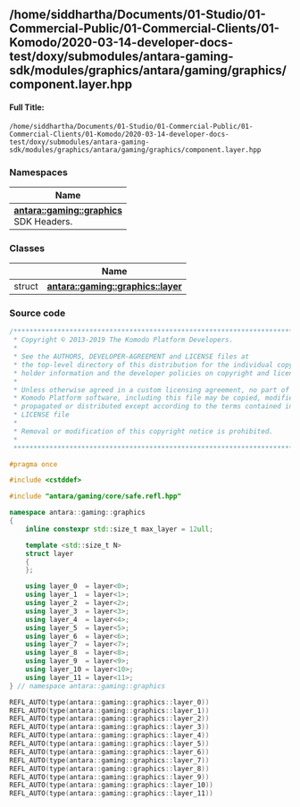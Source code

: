 

## /home/siddhartha/Documents/01-Studio/01-Commercial-Public/01-Commercial-Clients/01-Komodo/2020-03-14-developer-docs-test/doxy/submodules/antara-gaming-sdk/modules/graphics/antara/gaming/graphics/component.layer.hpp

#### Full Title:
```
/home/siddhartha/Documents/01-Studio/01-Commercial-Public/01-Commercial-Clients/01-Komodo/2020-03-14-developer-docs-test/doxy/submodules/antara-gaming-sdk/modules/graphics/antara/gaming/graphics/component.layer.hpp
```







### Namespaces

| Name           |
| -------------- |
| **[antara::gaming::graphics](Namespaces/namespaceantara_1_1gaming_1_1graphics.md)** <br>SDK Headers.  |

### Classes

|                | Name           |
| -------------- | -------------- |
| struct | **[antara::gaming::graphics::layer](Classes/structantara_1_1gaming_1_1graphics_1_1layer.md)**  |















### Source code

```cpp
/******************************************************************************
 * Copyright © 2013-2019 The Komodo Platform Developers.                      *
 *                                                                            *
 * See the AUTHORS, DEVELOPER-AGREEMENT and LICENSE files at                  *
 * the top-level directory of this distribution for the individual copyright  *
 * holder information and the developer policies on copyright and licensing.  *
 *                                                                            *
 * Unless otherwise agreed in a custom licensing agreement, no part of the    *
 * Komodo Platform software, including this file may be copied, modified,     *
 * propagated or distributed except according to the terms contained in the   *
 * LICENSE file                                                               *
 *                                                                            *
 * Removal or modification of this copyright notice is prohibited.            *
 *                                                                            *
 ******************************************************************************/

#pragma once

#include <cstddef> 

#include "antara/gaming/core/safe.refl.hpp" 

namespace antara::gaming::graphics
{
    inline constexpr std::size_t max_layer = 12ull;

    template <std::size_t N>
    struct layer
    {
    };

    using layer_0  = layer<0>;
    using layer_1  = layer<1>;
    using layer_2  = layer<2>;
    using layer_3  = layer<3>;
    using layer_4  = layer<4>;
    using layer_5  = layer<5>;
    using layer_6  = layer<6>;
    using layer_7  = layer<7>;
    using layer_8  = layer<8>;
    using layer_9  = layer<9>;
    using layer_10 = layer<10>;
    using layer_11 = layer<11>;
} // namespace antara::gaming::graphics

REFL_AUTO(type(antara::gaming::graphics::layer_0))
REFL_AUTO(type(antara::gaming::graphics::layer_1))
REFL_AUTO(type(antara::gaming::graphics::layer_2))
REFL_AUTO(type(antara::gaming::graphics::layer_3))
REFL_AUTO(type(antara::gaming::graphics::layer_4))
REFL_AUTO(type(antara::gaming::graphics::layer_5))
REFL_AUTO(type(antara::gaming::graphics::layer_6))
REFL_AUTO(type(antara::gaming::graphics::layer_7))
REFL_AUTO(type(antara::gaming::graphics::layer_8))
REFL_AUTO(type(antara::gaming::graphics::layer_9))
REFL_AUTO(type(antara::gaming::graphics::layer_10))
REFL_AUTO(type(antara::gaming::graphics::layer_11))
```




